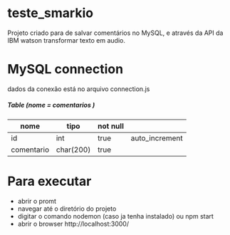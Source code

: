 # teste_smarkio

Projeto criado para de salvar comentários no MySQL, e através da API da IBM watson transformar texto em audio.

# MySQL connection
dados da conexão está no arquivo connection.js

##### Table (nome = comentarios )

| nome     | tipo       | not null|              |
| ---------| ---------- |---------|--------------|
|  id      |  int       |  true   |auto_increment|
|comentario|  char(200) |  true   |              |

# Para executar
  - abrir o promt 
  - navegar até o diretório do projeto
  - digitar o comando nodemon (caso ja tenha instalado) ou npm start
  - abrir o browser http://localhost:3000/
